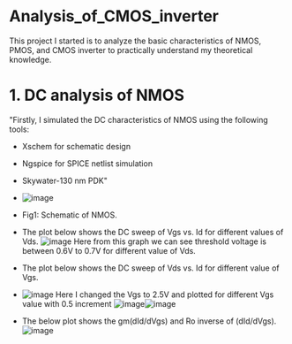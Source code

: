 # Analysis_of_CMOS_inverter
This project I started is to analyze the basic characteristics of NMOS, PMOS, and CMOS inverter to practically understand my theoretical knowledge.

# 1. DC analysis of NMOS
"Firstly, I simulated the DC characteristics of NMOS using the following tools:
- Xschem for schematic design
- Ngspice for SPICE netlist simulation
- Skywater-130 nm PDK"
- ![image](https://github.com/user-attachments/assets/abb22461-8014-42d6-b682-b243e8d453b8)
- Fig1: Schematic of NMOS.
  
- The plot below shows the DC sweep of Vgs vs. Id for different values of Vds.
  ![image](https://github.com/user-attachments/assets/864d5374-093a-417a-bbc5-d9f07f891985)
Here from this graph we can see threshold voltage is between 0.6V to 0.7V for different value of Vds.

- The plot below shows the DC sweep of Vds vs. Id for different value of Vgs.
- ![image](https://github.com/user-attachments/assets/bb1c68f2-5144-4131-b5f0-697bc24b4f9c)
Here I changed the Vgs to 2.5V and plotted for different Vgs value with 0.5 increment
![image](https://github.com/user-attachments/assets/8f5e8c61-a161-4fe6-b730-5174b7642b79)![image](https://github.com/user-attachments/assets/0b4c533a-15b4-4b67-a63a-97d8582840f2)

- The below plot shows the gm(dId/dVgs) and Ro inverse of (dId/dVgs).
  ![image](https://github.com/user-attachments/assets/21d383d7-663c-45fc-9f15-00db9f1ec75a)
